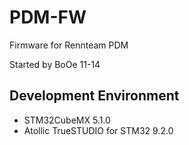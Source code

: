 # PDM-FW

Firmware for Rennteam PDM

Started by BoOe 11-14

## Development Environment

* STM32CubeMX 5.1.0
* Atollic TrueSTUDIO for STM32 9.2.0
